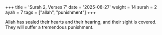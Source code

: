+++
title = 'Surah 2, Verses 7'
date = '2025-08-27'
weight = 14
surah = 2
ayah = 7
tags = ["allah", "punishment"]
+++

Allah has sealed their hearts and their hearing, and their sight is covered. They will suffer a tremendous punishment.